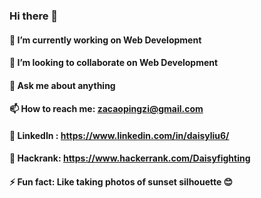 ### Hi there 👋
#### 🔭  I’m currently working on Web Development
#### 👯  I’m looking to collaborate on Web Development
#### 💬  Ask me about anything
#### 📫  How to reach me: zacaopingzi@gmail.com
#### 🍷   LinkedIn : https://www.linkedin.com/in/daisyliu6/
#### 🔭  Hackrank: https://www.hackerrank.com/Daisyfighting
#### ⚡  Fun fact: Like taking photos of sunset silhouette 😊


